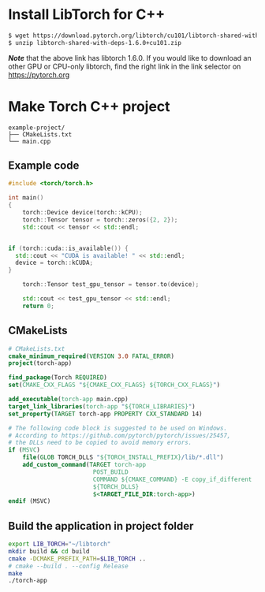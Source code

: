 # Install LibTorch for C++

```bash
$ wget https://download.pytorch.org/libtorch/cu101/libtorch-shared-with-deps-1.6.0%2Bcu101.zip
$ unzip libtorch-shared-with-deps-1.6.0+cu101.zip
```

**_Note_** that the above link has libtorch 1.6.0. If you would like to download an other GPU or CPU-only libtorch, find the right link in the link selector on https://pytorch.org

# Make Torch C++ project

```
example-project/
├── CMakeLists.txt
└── main.cpp
```

## Example code

```cpp
#include <torch/torch.h>

int main()
{
    torch::Device device(torch::kCPU);
    torch::Tensor tensor = torch::zeros({2, 2});
    std::cout << tensor << std::endl;


if (torch::cuda::is_available()) {
  std::cout << "CUDA is available! " << std::endl;
  device = torch::kCUDA;
}

    torch::Tensor test_gpu_tensor = tensor.to(device);

    std::cout << test_gpu_tensor << std::endl;
    return 0;
```

## CMakeLists

```cmake
# CMakeLists.txt
cmake_minimum_required(VERSION 3.0 FATAL_ERROR)
project(torch-app)

find_package(Torch REQUIRED)
set(CMAKE_CXX_FLAGS "${CMAKE_CXX_FLAGS} ${TORCH_CXX_FLAGS}")

add_executable(torch-app main.cpp)
target_link_libraries(torch-app "${TORCH_LIBRARIES}")
set_property(TARGET torch-app PROPERTY CXX_STANDARD 14)

# The following code block is suggested to be used on Windows.
# According to https://github.com/pytorch/pytorch/issues/25457,
# the DLLs need to be copied to avoid memory errors.
if (MSVC)
    file(GLOB TORCH_DLLS "${TORCH_INSTALL_PREFIX}/lib/*.dll")
    add_custom_command(TARGET torch-app
                        POST_BUILD
                        COMMAND ${CMAKE_COMMAND} -E copy_if_different
                        ${TORCH_DLLS}
                        $<TARGET_FILE_DIR:torch-app>)
endif (MSVC)
```

## Build the application in project folder

```bash
export LIB_TORCH="~/libtorch"
mkdir build && cd build
cmake -DCMAKE_PREFIX_PATH=$LIB_TORCH ..
# cmake --build . --config Release
make
./torch-app
```
